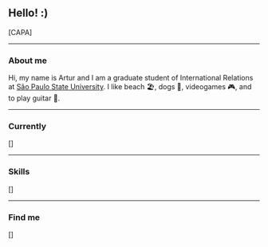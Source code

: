 ## Hello! :)

[CAPA]

-----

### About me

Hi, my name is Artur and I am a graduate student of International Relations at [São Paulo State University](https://www.international.unesp.br/).
I like beach 🏖️, dogs 🐶,  videogames 🎮, and to play guitar 🎸.

-----

### Currently

[]

-----

### Skills

[]

-----

### Find me

[]
